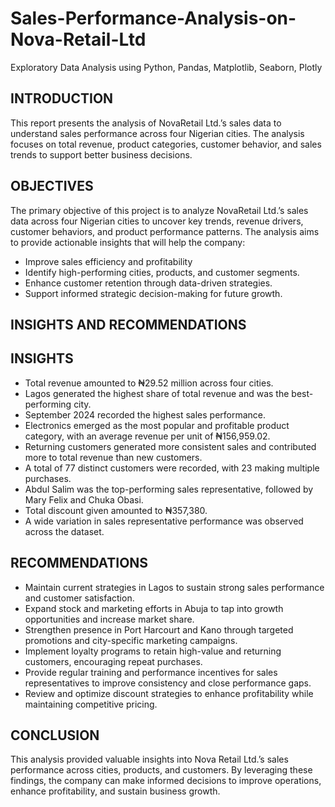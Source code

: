 # Sales-Performance-Analysis-on-Nova-Retail-Ltd
Exploratory Data Analysis using Python, Pandas, Matplotlib, Seaborn, Plotly

## INTRODUCTION
This report presents the analysis of NovaRetail Ltd.’s sales data to understand sales performance across four Nigerian cities.
 The analysis focuses on total revenue, product categories, customer behavior, and sales trends to support better business decisions.

## OBJECTIVES
The primary objective of this project is to analyze NovaRetail Ltd.’s sales data across four Nigerian cities to uncover key trends, revenue drivers, customer behaviors, and product performance patterns. The analysis aims to provide actionable insights that will help the company:

*   Improve sales efficiency and profitability
*   Identify high-performing cities, products, and customer segments.
*   Enhance customer retention through data-driven strategies.
*   Support informed strategic decision-making for future growth.
	
## INSIGHTS AND RECOMMENDATIONS

## INSIGHTS
* Total revenue amounted to ₦29.52 million across four cities.
* Lagos generated the highest share of total revenue and was the best-performing city.
* September 2024 recorded the highest sales performance.
* Electronics emerged as the most popular and profitable product category, with an average revenue per unit of ₦156,959.02.
* Returning customers generated more consistent sales and contributed more to total revenue than new customers.
* A total of 77 distinct customers were recorded, with 23 making multiple purchases.
* Abdul Salim was the top-performing sales representative, followed by Mary Felix and Chuka Obasi.
*  Total discount given amounted to ₦357,380.
* 	A wide variation in sales representative performance was observed across the dataset.
	
## RECOMMENDATIONS
* Maintain current strategies in Lagos to sustain strong sales performance and customer satisfaction.
* Expand stock and marketing efforts in Abuja to tap into growth opportunities and increase market share.
* Strengthen presence in Port Harcourt and Kano through targeted promotions and city-specific marketing campaigns.
* Implement loyalty programs to retain high-value and returning customers, encouraging repeat purchases.
* Provide regular training and performance incentives for sales representatives to improve consistency and close performance gaps.
* Review and optimize discount strategies to enhance profitability while maintaining competitive pricing.

## CONCLUSION	
This analysis provided valuable insights into Nova Retail Ltd.’s sales performance across cities, products, and customers.
By leveraging these findings, the company can make informed decisions to improve operations, enhance profitability, and sustain business growth.


